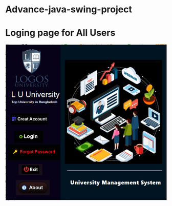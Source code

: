 # Advance-java-swing-project
# Loging page for All Users
![profile](https://github.com/Shafique95/Advance-java-swing-project/blob/master/LoginPage.PNG)
